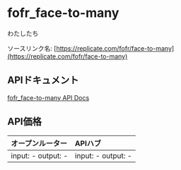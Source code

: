 # fofr_face-to-many

わたしたち

ソースリンク名: [https://replicate.com/fofr/face-to-many](https://replicate.com/fofr/face-to-many)

## APIドキュメント

[fofr_face-to-many API Docs](../apis/ja/fofr_face-to-many.md)

## API価格

| オープンルーター | APIハブ |
|:---|:---|
| input: - output: - | input: - output: - |
